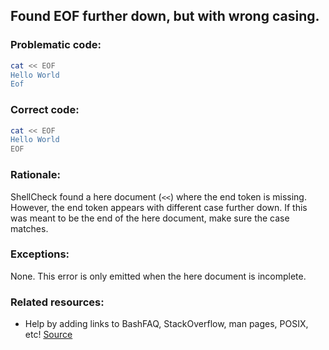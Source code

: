 ## Found EOF further down, but with wrong casing.

### Problematic code:

```sh
cat << EOF
Hello World
Eof
```

### Correct code:

```sh
cat << EOF
Hello World
EOF
```
### Rationale:

ShellCheck found a here document (`<<`) where the end token is missing. However, the end token appears with different case further down. If this was meant to be the end of the here document, make sure the case matches.

### Exceptions:

None. This error is only emitted when the here document is incomplete.

### Related resources:

* Help by adding links to BashFAQ, StackOverflow, man pages, POSIX, etc!
[Source](https://github.com/koalaman/shellcheck/wiki/SC1043)

